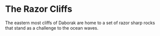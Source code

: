 The Razor Cliffs
=====
The eastern most cliffs of Daborak are home to a set of razor sharp rocks that stand as a challenge to the ocean waves.